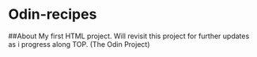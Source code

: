 # Odin-recipes
##About
My first HTML project. Will revisit this project for further updates as i progress along TOP. (The Odin Project)
